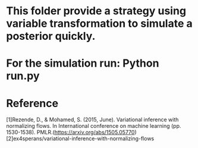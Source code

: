 # This folder provide a strategy using variable transformation to simulate a posterior quickly.
# For the simulation run: Python run.py
# Reference 
[1]Rezende, D., & Mohamed, S. (2015, June). Variational inference with normalizing flows. In International conference on machine learning (pp. 1530-1538). PMLR.(https://arxiv.org/abs/1505.05770)
[2]ex4sperans/variational-inference-with-normalizing-flows
